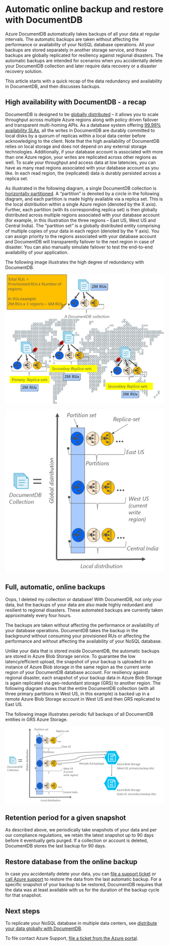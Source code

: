 <properties
	pageTitle="Online backup and restore with DocumentDB | Microsoft Azure"
	description="Learn how to perform automatic backup and restore of NoSQL databases with Azure DocumentDB."
	keywords="backup and restore, online backup"
	services="documentdb"
	documentationCenter=""
	authors="RahulPrasad16"
	manager="jhubbard"
	editor="monicar"/>

<tags
	ms.service="documentdb"
	ms.workload="data-services"
	ms.tgt_pltfrm="na"
	ms.devlang="multiple"
	ms.topic="article"
	ms.date="09/23/2016"
	ms.author="raprasa"/>

# Automatic online backup and restore with DocumentDB 

Azure DocumentDB automatically takes backups of all your data at regular intervals. The automatic backups are taken without affecting the performance or availability of your NoSQL database operations. All your backups are stored separately in another storage service, and those backups are globally replicated for resiliency against regional disasters. The automatic backups are intended for scenarios when you accidentally delete your DocumentDB collection and later require data recovery or a disaster recovery solution.  

This article starts with a quick recap of the data redundancy and availability in DocumentDB, and then discusses backups. 

## High availability with DocumentDB - a recap

DocumentDB is designed to be [globally distributed](documentdb-distribute-data-globally.md) – it allows you to scale throughput across multiple Azure regions along with policy driven failover and transparent multi-homing APIs. As a database system offering [99.99% availability SLAs](https://azure.microsoft.com/support/legal/sla/documentdb/v1_0/), all the writes in DocumentDB are durably committed to local disks by a quorum of replicas within a local data center before acknowledging to the client. Note that the high availability of DocumentDB relies on local storage and does not depend on any external storage technologies. Additionally, if your database account is associated with more than one Azure region, your writes are replicated across other regions as well. To scale your throughput and access data at low latencies, you can have as many read regions associated with your database account as you like. In each read region, the (replicated) data is durably persisted across a replica set.  

As illustrated in the following diagram, a single DocumentDB collection is [horizontally partitioned](documentdb-partition-data.md). A “partition” is denoted by a circle in the following diagram, and each partition is made highly available via a replica set. This is the local distribution within a single Azure region (denoted by the X axis). Further, each partition (with its corresponding replica set) is then globally distributed across multiple regions associated with your database account (for example, in this illustration the three regions – East US, West US and Central India). The “partition set” is a globally distributed entity comprising of multiple copies of your data in each region (denoted by the Y axis). You can assign priority to the regions associated with your database account and DocumentDB will transparently failover to the next region in case of disaster. You can also manually simulate failover to test the end-to-end availability of your application.  

The following image illustrates the high degree of redundancy with DocumentDB.

![High degree of redundancy with DocumentDB](./media/documentdb-online-backup-and-restore/azure-documentdb-nosql-database-redundancy.png)


![High degree of redundancy with DocumentDB](./media/documentdb-online-backup-and-restore/azure-documentdb-nosql-database-global-distribution.png)

## Full, automatic, online backups

Oops, I deleted my collection or database! With DocumentDB, not only your data, but the backups of your data are also made highly redundant and resilient to regional disasters. These automated backups are currently taken approximately every four hours. 

The backups are taken without affecting the performance or availability of your database operations. DocumentDB takes the backup in the background without consuming your provisioned RUs or affecting the performance and without affecting the availability of your NoSQL database. 

Unlike your data that is stored inside DocumentDB, the automatic backups are stored in Azure Blob Storage service. To guarantee the low latency/efficient upload, the snapshot of your backup is uploaded to an instance of Azure Blob storage in the same region as the current write region of your DocumentDB database account. For resiliency against regional disaster, each snapshot of your backup data in Azure Blob Storage is again replicated via geo-redundant storage (GRS) to another region. The following diagram shows that the entire DocumentDB collection (with all three primary partitions in West US, in this example) is backed up in a remote Azure Blob Storage account in West US and then GRS replicated to East US. 

The following image illustrates periodic full backups of all DocumentDB entities in GRS Azure Storage.

![Periodic full backups of all DocumentDB entities in GRS Azure Storage](./media/documentdb-online-backup-and-restore/azure-documentdb-nosql-database-automatic-backup.png)


## Retention period for a given snapshot

As described above, we periodically take snapshots of your data and per our compliance regulations, we retain the latest snapshot up to 90 days before it eventually gets purged. If a collection or account is deleted, DocumentDB stores the last backup for 90 days.

## Restore database from the online backup

In case you accidentally delete your data, you can [file a support ticket](https://portal.azure.com/?#blade/Microsoft_Azure_Support/HelpAndSupportBlade) or [call Azure support](https://azure.microsoft.com/support/options/) to restore the data from the last automatic backup. For a specific snapshot of your backup to be restored, DocumentDB requires that the data was at least available with us for the duration of the backup cycle for that snapshot.

## Next steps

To replicate your NoSQL database in multiple data centers, see [distribute your data globally with DocumentDB](documentdb-distribute-data-globally.md). 

To file contact Azure Support, [file a ticket from the Azure portal](https://portal.azure.com/?#blade/Microsoft_Azure_Support/HelpAndSupportBlade).